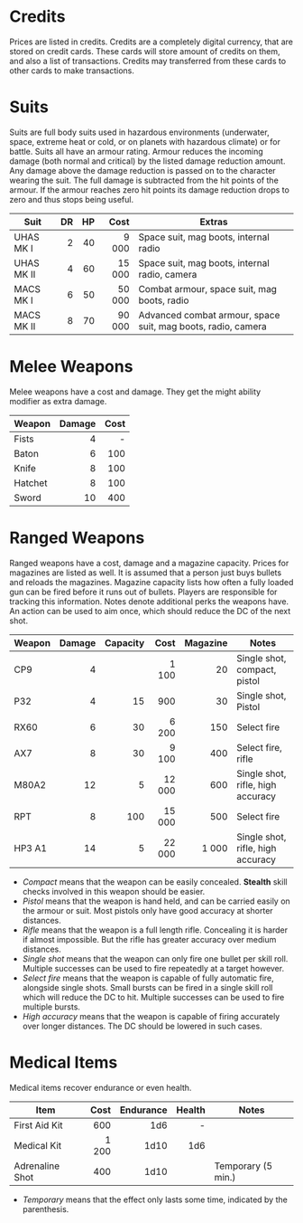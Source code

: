# Credits

Prices are listed in credits. Credits are a completely digital currency,
that are stored on credit cards. These cards will store amount of credits
on them, and also a list of transactions. Credits may transferred from
these cards to other cards to make transactions.

# Suits

Suits are full body suits used in hazardous environments (underwater, space,
extreme heat or cold, or on planets with hazardous climate) or for battle.
Suits all have an armour rating. Armour reduces the incoming damage (both
normal and critical) by the listed damage reduction amount. Any damage above
the damage reduction is passed on to the character wearing the suit. The
full damage is subtracted from the hit points of the armour. If the armour
reaches zero hit points its damage reduction drops to zero and thus stops
being useful.

| Suit        | DR  | HP | Cost   | Extras
|-------------|----:|---:|-------:|----------------------------
| UHAS MK I   |   2 | 40 |  9 000 | Space suit, mag boots, internal radio
| UHAS MK II  |   4 | 60 | 15 000 | Space suit, mag boots, internal radio, camera
| MACS MK I   |   6 | 50 | 50 000 | Combat armour, space suit, mag boots, radio
| MACS MK II  |   8 | 70 | 90 000 | Advanced combat armour, space suit, mag boots, radio, camera

# Melee Weapons

Melee weapons have a cost and damage. They get the might ability modifier
as extra damage.

| Weapon    | Damage | Cost
|-----------|-------:|----:
| Fists     |      4 | -
| Baton     |      6 | 100
| Knife     |      8 | 100
| Hatchet   |      8 | 100
| Sword     |     10 | 400

# Ranged Weapons

Ranged weapons have a cost, damage and a magazine capacity. Prices for
magazines are listed as well. It is assumed that a person just buys
bullets and reloads the magazines. Magazine capacity lists how often
a fully loaded gun can be fired before it runs out of bullets. Players
are responsible for tracking this information. Notes denote additional
perks the weapons have. An action can be used to aim once, which should
reduce the DC of the next shot.

| Weapon  | Damage | Capacity | Cost   | Magazine | Notes
|---------|-------:|---------:|-------:|---------:|---------------
| CP9     |      4 |          |  1 100 |       20 | Single shot, compact, pistol
| P32     |      4 |       15 |    900 |       30 | Single shot, Pistol
| RX60    |      6 |       30 |  6 200 |      150 | Select fire
| AX7     |      8 |       30 |  9 100 |      400 | Select fire, rifle
| M80A2   |     12 |        5 | 12 000 |      600 | Single shot, rifle, high accuracy
| RPT     |      8 |      100 | 15 000 |      500 | Select fire
| HP3 A1  |     14 |        5 | 22 000 |    1 000 | Single shot, rifle, high accuracy

* *Compact* means that the weapon can be easily concealed. **Stealth**
  skill checks involved in this weapon should be easier.
* *Pistol* means that the weapon is hand held, and can be carried easily
  on the armour or suit. Most pistols only have good accuracy at shorter
  distances.
* *Rifle* means that the weapon is a full length rifle. Concealing it is
  harder if almost impossible. But the rifle has greater accuracy over
  medium distances.
* *Single shot* means that the weapon can only fire one bullet per skill
  roll. Multiple successes can be used to fire repeatedly at a target
  however.
* *Select fire* means that the weapon is capable of fully automatic fire,
  alongside single shots. Small bursts can be fired in a single skill
  roll which will reduce the DC to hit. Multiple successes can be used to
  fire multiple bursts.
* *High accuracy* means that the weapon is capable of firing accurately
  over longer distances. The DC should be lowered in such cases.

# Medical Items

Medical items recover endurance or even health.

| Item            | Cost  | Endurance   | Health | Notes                               
|-----------------|------:|------------:|-------:|-------------------------------------
| First Aid Kit   |   600 |         1d6 |      - |                                     
| Medical Kit     | 1 200 |        1d10 |    1d6 |                                     
| Adrenaline Shot |   400 |        1d10 |        | Temporary (5 min.)

* *Temporary* means that the effect only lasts some time, indicated by the
  parenthesis.